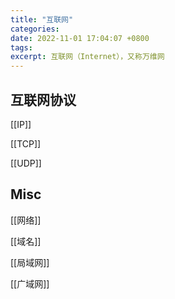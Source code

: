 ```yaml
---
title: "互联网"
categories: 
date: 2022-11-01 17:04:07 +0800
tags: 
excerpt: 互联网（Internet），又称万维网
---
```





## 互联网协议

[[IP]]

[[TCP]]

[[UDP]]





## Misc

[[网络]]

[[域名]]

[[局域网]]

[[广域网]]
